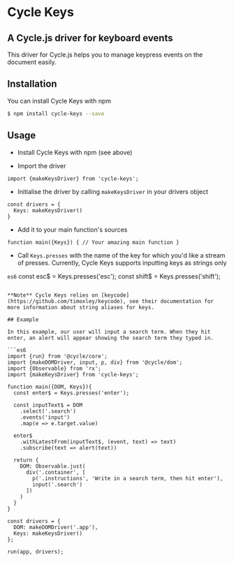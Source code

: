 # Cycle Keys
## A Cycle.js driver for keyboard events

This driver for Cycle.js helps you to manage keypress events on the document easily.

## Installation

You can install Cycle Keys with npm

```bash
$ npm install cycle-keys --save
```

## Usage

- Install Cycle Keys with npm (see above)

- Import the driver

```es6
import {makeKeysDriver} from 'cycle-keys';
```

- Initialise the driver by calling `makeKeysDriver` in your drivers object

```es6
const drivers = {
  Keys: makeKeysDriver()
}
```

- Add it to your main function's sources

```es6
function main({Keys}) { // Your amazing main function }
```

- Call `Keys.presses` with the name of the key for which you'd like a stream of presses. Currently, Cycle Keys supports inputting keys as strings only

```es6```
const esc$ = Keys.presses('esc');
const shift$ = Keys.presses('shift');
```

**Note** Cycle Keys relies on [keycode](https://github.com/timoxley/keycode), see their documentation for more information about string aliases for keys.

## Example

In this example, our user will input a search term. When they hit enter, an alert will appear showing the search term they typed in.

```es6
import {run} from '@cycle/core';
import {makeDOMDriver, input, p, div} from '@cycle/dom';
import {Observable} from 'rx';
import {makeKeysDriver} from 'cycle-keys';

function main({DOM, Keys}){
  const enter$ = Keys.presses('enter');

  const inputText$ = DOM
    .select('.search')
    .events('input')
    .map(e => e.target.value)

  enter$
    .withLatestFrom(inputText$, (event, text) => text)
    .subscribe(text => alert(text))

  return {
    DOM: Observable.just(
      div('.container', [
        p('.instructions', 'Write in a search term, then hit enter'),
        input('.search')
      ])
    )
  }
}

const drivers = {
  DOM: makeDOMDriver('.app'),
  Keys: makeKeysDriver()
};

run(app, drivers);
```
